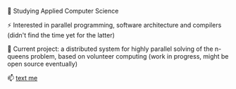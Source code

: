 🌱 Studying Applied Computer Science

⚡ Interested in parallel programming, software architecture and compilers (didn't find the time yet for the latter)

🚀 Current project: a distributed system for highly parallel solving of the n-queens problem, based on volunteer computing (work in progress, might be open source eventually)

📫 <a href="mailto:ole@poeschl.io"> text me </a>
